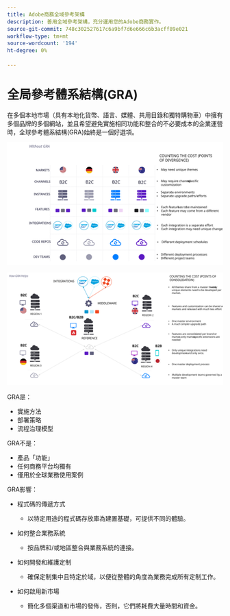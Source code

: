 ```yaml
---
title: Adobe商務全域參考架構
description: 善用全域參考架構，充分運用您的Adobe商務實作。
source-git-commit: 748c302527617c6a9bf7d6e666c6b3acff89e021
workflow-type: tm+mt
source-wordcount: '194'
ht-degree: 0%

---
```



# 全局參考體系結構(GRA)

在多個本地市場（具有本地化貨幣、語言、媒體、共用目錄和獨特購物車）中擁有多個品牌的多個網站，並且希望避免實施相同功能和整合的不必要成本的企業運營時，全球參考體系結構(GRA)始終是一個好選項。

![解釋體系結構差異的成本的表](../../assets/playbooks/divergent-architecture.svg)

![說明在體系結構中整合的成本的表](../../assets/playbooks/consolidated-architecture.svg)

GRA是：

- 實施方法
- 部署策略
- 流程治理模型

GRA不是：

- 產品「功能」
- 任何商務平台均獨有
- 僅用於全球業務使用案例

GRA影響：

- 程式碼的傳遞方式

   - 以特定用途的程式碼存放庫為建置基礎，可提供不同的體驗。

- 如何整合業務系統

   - 按品牌和/或地區整合與業務系統的連接。

- 如何開發和維護定制

   - 確保定制集中且特定於域，以便從整體的角度為業務完成所有定制工作。

- 如何啟用新市場

   - 簡化多個渠道和市場的發佈，否則，它們將耗費大量時間和資金。

